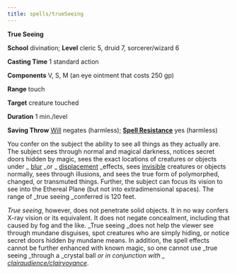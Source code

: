 ```yaml
---
title: spells/trueSeeing
---
```

 **True Seeing**

**School** divination; **Level** cleric 5, druid 7, sorcerer/wizard 6

**Casting Time** 1 standard action

**Components** V, S, M (an eye ointment that costs 250 gp)

**Range** touch

**Target** creature touched

**Duration** 1 min./level

**Saving Throw** [Will](../combat.md#_will) negates (harmless); **[Spell Resistance](../glossary.md#_spell-resistance)** yes (harmless)

You confer on the subject the ability to see all things as they actually are. The subject sees through normal and magical darkness, notices secret doors hidden by magic, sees the exact locations of creatures or objects under _ [blur](blur.md#_blur) _or _ [displacement](displacement.md#_displacement) _effects, sees [invisible](../glossary.md#_invisible) creatures or objects normally, sees through illusions, and sees the true form of polymorphed, changed, or transmuted things. Further, the subject can focus its vision to see into the Ethereal Plane (but not into extradimensional spaces). The range of _true seeing _conferred is 120 feet.

_True seeing_, however, does not penetrate solid objects. It in no way confers X-ray vision or its equivalent. It does not negate concealment, including that caused by fog and the like. _True seeing _does not help the viewer see through mundane disguises, spot creatures who are simply hiding, or notice secret doors hidden by mundane means. In addition, the spell effects cannot be further enhanced with known magic, so one cannot use _true seeing _through a _crystal ball _or in conjunction with _ [clairaudience/clairvoyance](clairaudienceClairvoyance.md#_clairaudience-clairvoyance)_.

